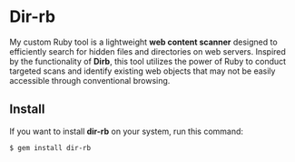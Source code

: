 # Dir-rb

My custom Ruby tool is a lightweight **web content scanner** designed to efficiently search for hidden files and directories on web servers. Inspired by the functionality of **Dirb**, this tool utilizes the power of Ruby to conduct targeted scans and identify existing web objects that may not be easily accessible through conventional browsing.

## Install

If you want to install **dir-rb** on your system, run this command:

```shell
$ gem install dir-rb
```
